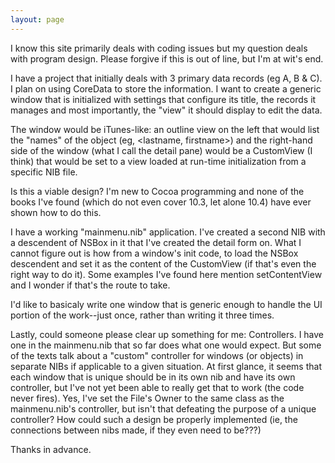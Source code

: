 ```yaml
---
layout: page
---
```


I know this site primarily deals with coding issues but my question deals with program design. Please forgive if this is out of line, but I'm at wit's end.

I have a project that initially deals with 3 primary data records (eg A, B & C). I plan on using CoreData to store the information. I want to create a generic window that is initialized with settings that configure its title, the records it manages and most importantly, the "view" it should display to edit the data.

The window would be iTunes-like: an outline view on the left that would list the "names" of the object (eg, <lastname, firstname>) and the right-hand side of the window (what I call the detail pane) would be a CustomView (I think) that would be set to a view loaded at run-time initialization from a specific NIB file. 

Is this a viable design? I'm new to Cocoa programming and none of the books I've found (which do not even cover 10.3, let alone 10.4) have ever shown how to do this.

I have a working "mainmenu.nib" application. I've created a second NIB with a descendent of NSBox in it that I've created the detail form on. What I cannot figure out is how from a window's init code, to load the NSBox descendent and set it as the content of the CustomView (if that's even the right way to do it). Some examples I've found here mention setContentView and I wonder if that's the route to take.

I'd like to basicaly write one window that is generic enough to handle the UI portion of the work--just once, rather than writing it three times.

Lastly, could someone please clear up something for me: Controllers. I have one in the mainmenu.nib that so far does what one would expect. But some of the texts talk about a "custom" controller for windows (or objects) in separate NIBs if applicable to a given situation. At first glance, it seems that each window that is unique should be in its own nib and have its own controller, but I've not yet been able to really get that to work (the code never fires). Yes, I've set the File's Owner to the same class as the mainmenu.nib's controller, but isn't that defeating the purpose of a unique controller? How could such a design be properly implemented (ie, the connections between nibs made, if they even need to be???)

Thanks in advance.
